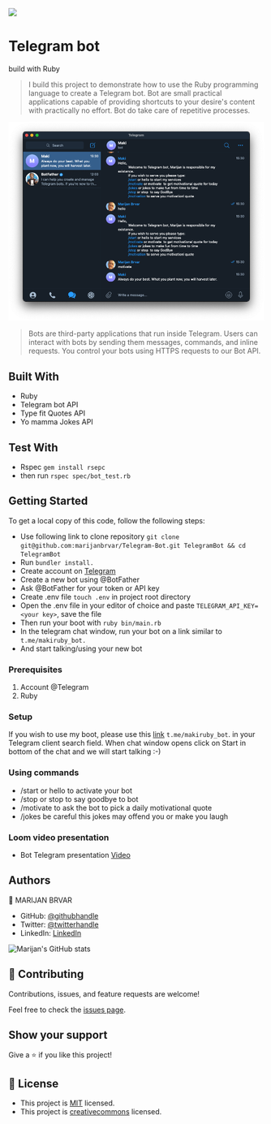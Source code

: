 ![](https://img.shields.io/badge/Microverse-blueviolet)

# Telegram bot

build with Ruby

> I build this project to demonstrate how to use the Ruby programming language to create a Telegram bot. Bot are small practical applications capable of providing shortcuts to your desire's content with practically no effort. Bot do take care of repetitive processes.

![screenshot](./app_screenshot.png)

> Bots are third-party applications that run inside Telegram. Users can interact with bots by sending them messages, commands, and inline requests. You control your bots using HTTPS requests to our Bot API.

## Built With

- Ruby
- Telegram bot API
- Type fit Quotes API
- Yo mamma Jokes API

## Test With

- Rspec `gem install rsepc`
- then run `rspec spec/bot_test.rb`

## Getting Started

To get a local copy of this code, follow the following steps:
- Use following link to clone repository `git clone git@github.com:marijanbrvar/Telegram-Bot.git TelegramBot && cd TelegramBot`
- Run `bundler install.`
- Create account on [Telegram]('https://telegram.org/')
- Create a new bot using @BotFather
- Ask @BotFather for your token or API key
- Create .env file `touch .env` in project root directory
- Open the .env file in your editor of choice and paste `TELEGRAM_API_KEY=<your key>`, save the file
- Then run your boot with `ruby bin/main.rb`
- In the telegram chat window, run your bot on a link similar to `t.me/makiruby_bot.`
- And start talking/using your new bot

### Prerequisites

1. Account @Telegram
2. Ruby

### Setup

If you wish to use my boot, please use this [link]('t.me/makiruby_bot') `t.me/makiruby_bot`. in your Telegram client search field. When chat window opens click on Start in bottom of the chat and we will start talking :-)

### Using commands

- /start or hello to activate your bot
- /stop or stop to say goodbye to bot
- /motivate to ask the bot to pick a daily motivational quote
- /jokes be careful this jokes may offend you or make you laugh

### Loom video presentation

- Bot Telegram presentation [Video]('https://www.loom.com/share/6585dc525b7e40a986f241dafa51db0f')

## Authors

👤 MARIJAN BRVAR

- GitHub: [@githubhandle](https://github.com/marijanbrvar)
- Twitter: [@twitterhandle](https://twitter.com/marijanbrvar)
- LinkedIn: [LinkedIn](https://linkedin.com/in/marijanbrvar)

![Marijan's GitHub stats](https://github-readme-stats.vercel.app/api?username=marijanbrvar&count_private=true&theme=dark&show_icons=true)

## 🤝 Contributing

Contributions, issues, and feature requests are welcome!

Feel free to check the [issues page](https://github.com/amiraabouhadid/project3_tictactoe/issues).

## Show your support

Give a ⭐️ if you like this project!

## 📝 License

- This project is [MIT](https://opensource.org/licenses/MIT) licensed.
- This project is [creativecommons](https://creativecommons.org/licenses/by-nc/4.0/) licensed.
